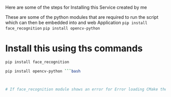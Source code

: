 Here are some of the steps for Installing this Service created by me


These are some of the python modules that are required to run the script which can then be embedded into and web Application
`pip install face_recognition`
`pip install opencv-python`

# Install this using ths commands
```bash 
pip install face_recognition

pip install opencv-python ```bash



# If face_recognition module shows an error for Error loading CMake then please install CMake

